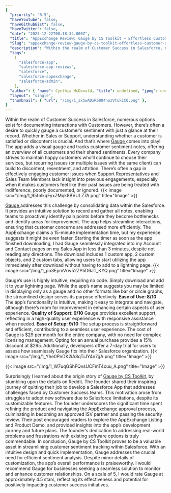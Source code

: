```yaml
---
{
  "priority": "0.5",
  "haveYoutube": false,
  "haveGithubGist": false,
  "haveTwitter": false,
  "date": "2023-12-22T00:18:34.000Z",
  "title": "AppExchange Review: Gauge by CS Toolkit — Effortless Customer Success Insights",
  "Slug": "appexchange-review-gauge-by-cs-toolkit-effortless-customer-success-insights",
  "description": "Within the realm of Customer Success in Salesforce, numerous options exist for documenting interactions with Customers. However, there’s often a desire to quickly gauge a customer’s sentiment with just a glance at their record. Whether in Sales or Support, understanding whether a customer is satisfied or discontent is crucial. And that’s where Gauge comes into play! The app adds a visual gauge and tracks customer sentiment notes, offering an overview of all customers and their shared sentiments..",
  "tags":
    [
      "salesforce-app",
      "salesforce-app-reviews",
      "salesforce",
      "salesforce-appexchange",
      "salesforce-admin",
    ],
  "author": { "name": Cynthia McDonald, "title": undefined, "jpeg": undefined },
  "layout": "single",
  "thumbnail": { "url": "/img/1_zx5wADxR6084nozVtukiCQ.png" },
}
---
```


Within the realm of Customer Success in Salesforce, numerous options exist for documenting interactions with Customers. However, there’s often a desire to quickly gauge a customer’s sentiment with just a glance at their record. Whether in Sales or Support, understanding whether a customer is satisfied or discontent is crucial. And that’s where [Gauge ](https://appexchange.salesforce.com/appxListingDetail?listingId=e4303641-9a4c-4357-80bf-ec9f06594610)comes into play! The app adds a visual gauge and tracks customer sentiment notes, offering an overview of all customers and their shared sentiments.
Every company strives to maintain happy customers who’ll continue to choose their services, but recurring issues (or multiple issues with the same client) can build to discontent, resentment, and attrition. There’s often a gap in effectively engaging customer issues when Support Representatives and Sales Team Members lack insight into previous engagements, especially when it makes customers feel like their past issues are being treated with indifference, poorly documented, or ignored.
{{< image src="/img/1_95fnIkqFyxZMqk8BVULZ7A.png" title="Image" >}}

[Gauge ](https://appexchange.salesforce.com/appxListingDetail?listingId=e4303641-9a4c-4357-80bf-ec9f06594610)addresses this challenge by consolidating data within the Salesforce. It provides an intuitive solution to record and gather all notes, enabling teams to proactively identify pain points before they become bottlenecks and identify areas for improvement. The app helps streamline interactions, ensuring that customer concerns are addressed more efficiently.
The AppExchange claims a 15-minute implementation time, but my experience suggests it might be even faster. Starting the timer as soon as the app finished downloading, I had Gauge seamlessly integrated into my Account and Contact pages on my Sales App in less than 3 minutes, despite not reading any directions. The download includes 1 custom app, 2 custom objects, and 2 custom tabs, allowing users to start utilizing the app immediately after download without having to add to a lightning page.
{{< image src="/img/1_pn3EpmVrw52ZP5D6JT_KYQ.png" title="Image" >}}

Gauge’s use is highly intuitive, requiring no code. Simply download and add it to your lightning page. While the app’s name suggests you may be limited in displaying only as a gauge and no other formats like bar or circle graphs, the streamlined design serves its purpose effectively.
<strong>Ease of Use: 8/10</strong>
The app’s functionality is intuitive, making it easy to integrate and navigate, although there’s room for improvement in enhancing certain aspects of user experience.
<strong>Quality of Support: 9/10</strong>
Gauge provides excellent support, reflecting in a high-quality user experience with responsive assistance when needed.
<strong>Ease of Setup: 9/10</strong>
The setup process is straightforward and efficient, contributing to a seamless user experience.
The cost of Gauge is $29 per month for the entire company, with no need for complex licensing management. Opting for an annual purchase provides a 15% discount at $295. Additionally, developers offer a 7-day trial for users to assess how seamlessly Gauge fits into their Salesforce organization.
{{< image src="/img/1_Yhe0PnDK2iA8qTiJY4n7gA.png" title="Image" >}}

{{< image src="/img/1_W7uqGShFQvsUCFmT4cuu_A.png" title="Image" >}}

Surprisingly I learned about the origin story of [Gauge by CS Toolkit](https://appexchange.salesforce.com/appxListingDetail?listingId=e4303641-9a4c-4357-80bf-ec9f06594610), by stumbling upon the details on Reddit. The founder shared their inspiring journey of quitting their job to develop a Salesforce App that addresses challenges faced by Customer Success teams. This motivation arose from struggles to adopt new software due to Salesforce limitations, despite its customizable features.
The founder underscores the significant time spent refining the product and navigating the AppExchange approval process, culminating in becoming an approved ISV partner and passing the security review. Their post encouraged readers to explore the AppExchange Listing and Product Demo, and provided insights into the app’s development journey and future plans. The founder’s dedication to addressing real-world problems and frustrations with existing software options is truly commendable.
In conclusion, Gauge by CS Toolkit proves to be a valuable asset in streamlining customer sentiment tracking within Salesforce. With an intuitive design and quick implementation, Gauge addresses the crucial need for efficient sentiment analysis. Despite minor details of customization, the app’s overall performance is praiseworthy. I would recommend Gauge for businesses seeking a seamless solution to monitor and enhance customer relationships. On a scale of 5, I would rate Gauge at approximately 4.5 stars, reflecting its effectiveness and potential for positively impacting customer success initiatives.

